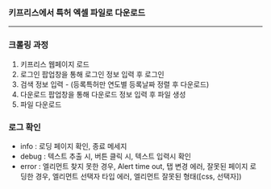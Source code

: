 ### 키프리스에서 특허 엑셀 파일로 다운로드
---
### 크롤링 과정
1. 키프리스 웹페이지 로드
2. 로그인 팝업창을 통해 로그인 정보 입력 후 로그인
3. 검색 정보 입력 - (등록특허만 연도별 등록날짜 정렬 후 다운로드)
4. 다운로드 팝업창을 통해 다운로드 정보 입력 후 파일 생성
5. 파일 다운로드

### 로그 확인
* info : 로딩 페이지 확인, 종료 메세지
* debug : 텍스트 추출 시, 버튼 클릭 시, 텍스트 입력시 확인
* error : 엘리먼트 찾지 못한 경우, Alert time out, 탭 변경 에러, 잘못된 페이지 로딩한 경우, 엘리먼트 선택자 타입 에러, 엘리먼트 잘못된 형태([css, 선택자])